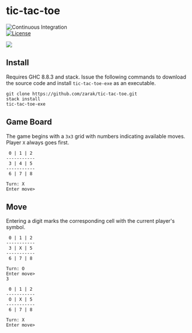 # tic-tac-toe

![Continuous Integration](https://github.com/zarak/tic-tac-toe/workflows/Continuous%20Integration/badge.svg)  
[![License](https://img.shields.io/badge/License-BSD%203--Clause-blue.svg)](https://opensource.org/licenses/BSD-3-Clause)

![](https://media.istockphoto.com/photos/tic-tac-toe-game-picture-id884358528?k=6&m=884358528&s=612x612&w=0&h=0rihYQYvBX7sPnugkddA77c0uDswevGaRD9xScW5kM0=)

## Install
Requires GHC 8.8.3 and stack.
Issue the following commands to download the source code and install
`tic-tac-toe-exe` as an executable.
```
git clone https://github.com/zarak/tic-tac-toe.git
stack install
tic-tac-toe-exe
```

## Game Board
The game begins with a `3x3` grid with numbers indicating available moves.
Player `X` always goes first.
```
 0 | 1 | 2
-----------
 3 | 4 | 5
-----------
 6 | 7 | 8

Turn: X
Enter move>
```

## Move
Entering a digit marks the corresponding cell with the current player's symbol.
```
 0 | 1 | 2
-----------
 3 | X | 5
-----------
 6 | 7 | 8

Turn: O
Enter move>
3

 0 | 1 | 2
-----------
 O | X | 5
-----------
 6 | 7 | 8

Turn: X
Enter move>
```
